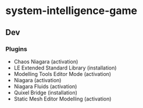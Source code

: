 # system-intelligence-game

## Dev

### Plugins

- Chaos Niagara (activation)
- LE Extended Standard Library (installation)
- Modelling Tools Editor Mode (activation)
- Niagara (activation)
- Niagara Fluids (activation)
- Quixel Bridge (installation)
- Static Mesh Editor Modelling (activation)
